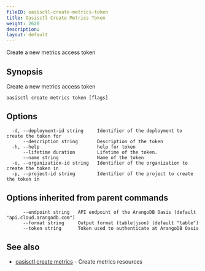 ```yaml
---
fileID: oasisctl-create-metrics-token
title: Oasisctl Create Metrics Token
weight: 2620
description: 
layout: default
---
```

Create a new metrics access token

## Synopsis

Create a new metrics access token

```
oasisctl create metrics token [flags]
```

## Options

```
  -d, --deployment-id string     Identifier of the deployment to create the token for
      --description string       Description of the token
  -h, --help                     help for token
      --lifetime duration        Lifetime of the token.
      --name string              Name of the token
  -o, --organization-id string   Identifier of the organization to create the token in
  -p, --project-id string        Identifier of the project to create the token in
```

## Options inherited from parent commands

```
      --endpoint string   API endpoint of the ArangoDB Oasis (default "api.cloud.arangodb.com")
      --format string     Output format (table|json) (default "table")
      --token string      Token used to authenticate at ArangoDB Oasis
```

## See also

* [oasisctl create metrics](oasisctl-create-metrics)	 - Create metrics resources


